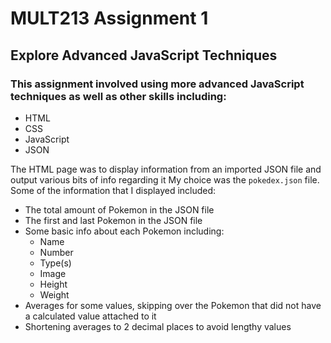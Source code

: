 # MULT213 Assignment 1

## Explore Advanced JavaScript Techniques

### This assignment involved using more advanced JavaScript techniques as well as other skills including:

- HTML
- CSS
- JavaScript
- JSON

The HTML page was to display information from an imported JSON file and output various bits of info regarding it
My choice was the `pokedex.json` file. Some of the information that I displayed included:
- The total amount of Pokemon in the JSON file
- The first and last Pokemon in the JSON file
- Some basic info about each Pokemon including:
  - Name
  - Number
  - Type(s)
  - Image
  - Height
  - Weight
- Averages for some values, skipping over the Pokemon that did not have a calculated value attached to it
- Shortening averages to 2 decimal places to avoid lengthy values
